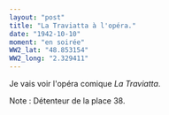 ```yaml
---
layout: "post"
title: "La Traviatta à l'opéra."
date: "1942-10-10"
moment: "en soirée"
WW2_lat: "48.853154"
WW2_long: "2.329411"
---
```


Je vais voir l'opéra comique <em>La Traviatta</em>.


<div class="histoire"></div>

<div class="commentaire">Note : Détenteur de la place 38.</div>
